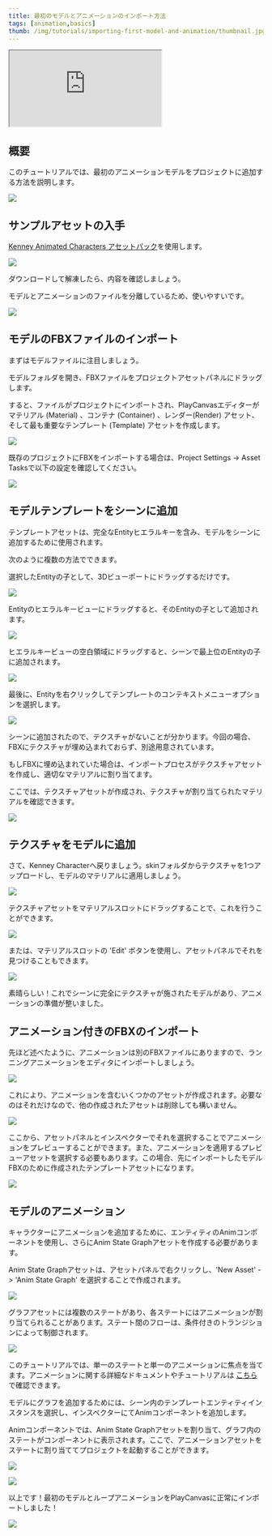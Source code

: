```yaml
---
title: 最初のモデルとアニメーションのインポート方法
tags: [animation,basics]
thumb: /img/tutorials/importing-first-model-and-animation/thumbnail.jpg
---
```


<div className="iframe-container">
    <iframe src="https://www.youtube.com/embed/r0LYQw7laRA" title="YouTube video player" allow="accelerometer; autoplay; clipboard-write; encrypted-media; gyroscope; picture-in-picture" allowfullscreen></iframe>
</div>

## 概要

このチュートリアルでは、最初のアニメーションモデルをプロジェクトに追加する方法を説明します。

![](/img/tutorials/importing-first-model-and-animation/preview.gif)

## サンプルアセットの入手

[Kenney Animated Characters アセットパック][kenney-site]を使用します。

![](/img/tutorials/importing-first-model-and-animation/kenney-site.jpg)

ダウンロードして解凍したら、内容を確認しましょう。

モデルとアニメーションのファイルを分離しているため、使いやすいです。

![](/img/tutorials/importing-first-model-and-animation/asset-pack-contents.png)

## モデルのFBXファイルのインポート

まずはモデルファイルに注目しましょう。

モデルフォルダを開き、FBXファイルをプロジェクトアセットパネルにドラッグします。

すると、ファイルがプロジェクトにインポートされ、PlayCanvasエディターがマテリアル (Material) 、コンテナ (Container) 、レンダー(Render) アセット、そして最も重要なテンプレート (Template) アセットを作成します。

![](/img/tutorials/importing-first-model-and-animation/importing-model-fbx.gif)

既存のプロジェクトにFBXをインポートする場合は、Project Settings -> Asset Tasksで以下の設定を確認してください。

![](/img/tutorials/importing-first-model-and-animation/asset-tasks-settings.png)

## モデルテンプレートをシーンに追加

テンプレートアセットは、完全なEntityヒエラルキーを含み、モデルをシーンに追加するために使用されます。

次のように複数の方法でできます。

選択したEntityの子として、3Dビューポートにドラッグするだけです。

![](/img/tutorials/importing-first-model-and-animation/template-add-scene-view.gif)

Entityのヒエラルキービューにドラッグすると、そのEntityの子として追加されます。

![](/img/tutorials/importing-first-model-and-animation/template-add-on-entity.gif)

ヒエラルキービューの空白領域にドラッグすると、シーンで最上位のEntityの子に追加されます。

![](/img/tutorials/importing-first-model-and-animation/template-add-scene-hierarchy-area.gif)

最後に、Entityを右クリックしてテンプレートのコンテキストメニューオプションを選択します。

![](/img/tutorials/importing-first-model-and-animation/template-add-context-menu.gif)

シーンに追加されたので、テクスチャがないことが分かります。今回の場合、FBXにテクスチャが埋め込まれておらず、別途用意されています。

もしFBXに埋め込まれていた場合は、インポートプロセスがテクスチャアセットを作成し、適切なマテリアルに割り当てます。

ここでは、テクスチャアセットが作成され、テクスチャが割り当てられたマテリアルを確認できます。

![](/img/tutorials/importing-first-model-and-animation/embedded-textures-fbx-example.png)

## テクスチャをモデルに追加

さて、Kenney Characterへ戻りましょう。skinフォルダからテクスチャを1つアップロードし、モデルのマテリアルに適用しましょう。

![](/img/tutorials/importing-first-model-and-animation/importing-texture.gif)

テクスチャアセットをマテリアルスロットにドラッグすることで、これを行うことができます。

![](/img/tutorials/importing-first-model-and-animation/texture-to-material.gif)

または、マテリアルスロットの 'Edit' ボタンを使用し、アセットパネルでそれを見つけることもできます。

![](/img/tutorials/importing-first-model-and-animation/material-pick-texture.gif)

素晴らしい！これでシーンに完全にテクスチャが施されたモデルがあり、アニメーションの準備が整いました。

## アニメーション付きのFBXのインポート

先ほど述べたように、アニメーションは別のFBXファイルにありますので、ランニングアニメーションをエディタにインポートしましょう。

![](/img/tutorials/importing-first-model-and-animation/importing-animation-fbx.gif)

これにより、アニメーションを含むいくつかのアセットが作成されます。必要なのはそれだけなので、他の作成されたアセットは削除しても構いません。

![](/img/tutorials/importing-first-model-and-animation/delete-animation-files.png)

ここから、アセットパネルとインスペクターでそれを選択することでアニメーションをプレビューすることができます。また、アニメーションを適用するプレビューアセットを選択する必要もあります。この場合、先にインポートしたモデルFBXのために作成されたテンプレートアセットになります。

![](/img/tutorials/importing-first-model-and-animation/animation-preview.gif)

## モデルのアニメーション

キャラクターにアニメーションを追加するために、エンティティのAnimコンポーネントを使用し、さらにAnim State Graphアセットを作成する必要があります。

Anim State Graphアセットは、アセットパネルで右クリックし、'New Asset'  -> 'Anim State Graph' を選択することで作成されます。

![](/img/tutorials/importing-first-model-and-animation/create-anim-state-graph.gif)

グラフアセットには複数のステートがあり、各ステートにはアニメーションが割り当てられることがあります。ステート間のフローは、条件付きのトランジションによって制御されます。

![](/img/tutorials/importing-first-model-and-animation/anim-state-graph.png)

このチュートリアルでは、単一のステートと単一のアニメーションに焦点を当てます。アニメーションに関する詳細なドキュメントやチュートリアルは  [こちら][animation-documentation]で確認できます。

モデルにグラフを追加するためには、シーン内のテンプレートエンティティインスタンスを選択し、インスペクターにてAnimコンポーネントを追加します。

Animコンポーネントでは、Anim State Graphアセットを割り当て、グラフ内のステートがコンポーネントに表示されます。ここで、アニメーションアセットをステートに割り当ててプロジェクトを起動することができます。

![](/img/tutorials/importing-first-model-and-animation/add-anim-component.gif)

![](/img/tutorials/importing-first-model-and-animation/add-animation-to-anim.gif)

以上です！最初のモデルとループアニメーションをPlayCanvasに正常にインポートしました！

![](/img/tutorials/importing-first-model-and-animation/preview.gif)

[kenney-site]: https://www.kenney.nl/assets/animated-characters-1
[animation-documentation]: /user-manual/animation/
